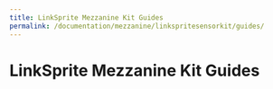 ```yaml
---
title: LinkSprite Mezzanine Kit Guides
permalink: /documentation/mezzanine/linkspritesensorkit/guides/
---
```

# LinkSprite Mezzanine Kit Guides
